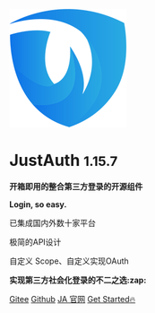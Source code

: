 
![](_media/justauth@0,25x.png)
# JustAuth <small>1.15.7</small>

<strong>开箱即用的整合第三方登录的开源组件</strong>

<strong>Login, so easy.</strong>

<p>已集成国内外数十家平台</p>
<p>极简的API设计</p>
<p>自定义 Scope、自定义实现OAuth</p>
<p><strong>实现第三方社会化登录的不二之选:zap:</strong></p>


[Gitee](https://gitee.com/yadong.zhang/JustAuth)
[Github](https://github.com/zhangyd-c/JustAuth)
[JA 官网](https://www.justauth.cn)
[Get Started:fire:](#简介)

